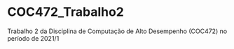 # COC472_Trabalho2
Trabalho 2 da Disciplina de Computação de Alto Desempenho (COC472) no período de 2021/1
